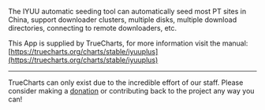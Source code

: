 The IYUU automatic seeding tool can automatically seed most PT sites in China, support downloader clusters, multiple disks, multiple download directories, connecting to remote downloaders, etc.

This App is supplied by TrueCharts, for more information visit the manual: [https://truecharts.org/charts/stable/iyuuplus](https://truecharts.org/charts/stable/iyuuplus)

---

TrueCharts can only exist due to the incredible effort of our staff.
Please consider making a [donation](https://truecharts.org/sponsor) or contributing back to the project any way you can!
